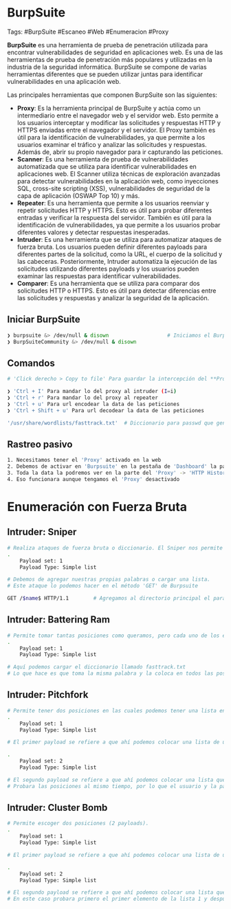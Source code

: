# BurpSuite 

Tags: #BurpSuite #Escaneo  #Web #Enumeracion #Proxy 

**BurpSuite** es una herramienta de prueba de penetración utilizada para encontrar vulnerabilidades de seguridad en aplicaciones web. Es una de las herramientas de prueba de penetración más populares y utilizadas en la industria de la seguridad informática. BurpSuite se compone de varias herramientas diferentes que se pueden utilizar juntas para identificar vulnerabilidades en una aplicación web.

Las principales herramientas que componen BurpSuite son las siguientes:

-   **Proxy**: Es la herramienta principal de BurpSuite y actúa como un intermediario entre el navegador web y el servidor web. Esto permite a los usuarios interceptar y modificar las solicitudes y respuestas HTTP y HTTPS enviadas entre el navegador y el servidor. El Proxy también es útil para la identificación de vulnerabilidades, ya que permite a los usuarios examinar el tráfico y analizar las solicitudes y respuestas. Además de, abrir su propio navegador para ir capturando las peticiones. 
-   **Scanner**: Es una herramienta de prueba de vulnerabilidades automatizada que se utiliza para identificar vulnerabilidades en aplicaciones web. El Scanner utiliza técnicas de exploración avanzadas para detectar vulnerabilidades en la aplicación web, como inyecciones SQL, cross-site scripting (XSS), vulnerabilidades de seguridad de la capa de aplicación (OSWAP Top 10) y más.
-   **Repeater**: Es una herramienta que permite a los usuarios reenviar y repetir solicitudes HTTP y HTTPS. Esto es útil para probar diferentes entradas y verificar la respuesta del servidor. También es útil para la identificación de vulnerabilidades, ya que permite a los usuarios probar diferentes valores y detectar respuestas inesperadas.
-   **Intruder**: Es una herramienta que se utiliza para automatizar ataques de fuerza bruta. Los usuarios pueden definir diferentes payloads para diferentes partes de la solicitud, como la URL, el cuerpo de la solicitud y las cabeceras. Posteriormente, Intruder automatiza la ejecución de las solicitudes utilizando diferentes payloads y los usuarios pueden examinar las respuestas para identificar vulnerabilidades.
-   **Comparer**: Es una herramienta que se utiliza para comparar dos solicitudes HTTP o HTTPS. Esto es útil para detectar diferencias entre las solicitudes y respuestas y analizar la seguridad de la aplicación.

## Iniciar BurpSuite 

```bash
❯ burpsuite &> /dev/null & disown                   # Iniciamos el BurpSuite y lo independizamos
❯ BurpSuiteCommunity &> /dev/null & disown
```

## Comandos

```bash 
# 'Click derecho > Copy to file' Para guardar la intercepción del **Proxy** en un archivo **.req** y así usarlo con la herramienta SqlMap'

❯ 'Ctrl + I' Para mandar lo del proxy al intruder (I=i)
❯ 'Ctrl + r' Para mandar lo del proxy al repeater
❯ 'Ctrl + u' Para url encodear la data de las peticiones
❯ 'Ctrl + Shift + u' Para url decodear la data de las peticiones

'/usr/share/wordlists/fasttrack.txt'  # Diccionario para passwd que generalmente traen los sitios Web 
```

## Rastreo pasivo

```bash 
1. Necesitamos tener el 'Proxy' activado en la web 
2. Debemos de activar en 'Burpsuite' en la pestaña de 'Dashboard' la parte de -> 'Capturing (Live passive crawl from Proxy (all trafic))'
3. Toda la data la podremos ver en la parte del 'Proxy' -> 'HTTP History' 
4. Eso funcionara aunque tengamos el 'Proxy' desactivado
```

# Enumeración con Fuerza Bruta

## Intruder: Sniper

```bash 
# Realiza ataques de fuerza bruta o diccionario. El Sniper nos permite agregar un Payload y probar con un solo parámetro. 
.
	Payload set: 1
	Payload Type: Simple list

# Debemos de agregar nuestras propias palabras o cargar una lista.
# Este ataque lo podemos hacer en el método 'GET' de Burpsuite

GET /$name$ HTTP/1.1        # Agregamos al directorio principal el parametro a usar, en este caso 'name'
```

## Intruder: Battering Ram

```bash 
# Permite tomar tantas posiciones como queramos, pero cada uno de los espacios serán probados con la misma palabra.
.
	Payload set: 1
	Payload Type: Simple list

# Aquí podemos cargar el diccionario llamado fasttrack.txt
# Lo que hace es que toma la misma palabra y la coloca en todos las posiciones que habilitamos. 
```
## Intruder: Pitchfork

```bash 
# Permite tener dos posiciones en las cuales podemos tener una lista en cada una o generar un ataque de fuerza bruta cada una.
.
	Payload set: 1
	Payload Type: Simple list

# El primer payload se refiere a que ahí podemos colocar una lista de usuarios

.
	Payload set: 2
	Payload Type: Simple list

# El segundo payload se refiere a que ahí podemos colocar una lista que podrían ser de passwd.
# Probara las posiciones al mismo tiempo, por lo que el usuario y la passwd correctas se deben de encontrar en la misma posición, de lo contrario no podría encontrarlo aunque si existan en el diccionario.
```
## Intruder: Cluster Bomb

```bash 
# Permite escoger dos posiciones (2 payloads).
.
	Payload set: 1
	Payload Type: Simple list

# El primer payload se refiere a que ahí podemos colocar una lista de usuarios

.
	Payload set: 2
	Payload Type: Simple list

# El segundo payload se refiere a que ahí podemos colocar una lista que podrían ser de passwd.
# En este caso probara primero el primer elemento de la lista 1 y después probara todos los elementos de la lista 2. Pasara a otro elemento de la lista 1 y después probara todos los elementos de la lista 2 y así sucesivamente. 
```

